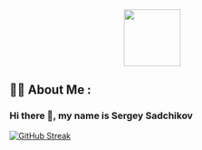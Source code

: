 <div id="header" align="center">
  <img src="https://media.giphy.com/media/M9gbBd9nbDrOTu1Mqx/giphy.gif" width="100"/>
</div>

## :man_technologist: About Me :
### Hi there 👋, my name is Sergey Sadchikov

[![GitHub Streak](https://github-readme-streak-stats.herokuapp.com?user=sadchikovsg&theme=dark&hide_border=true)](https://git.io/streak-stats)
